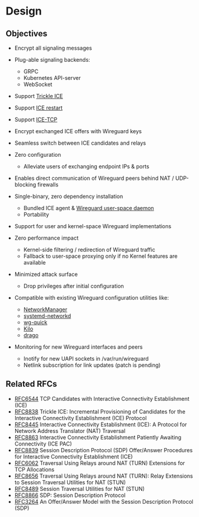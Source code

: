 # Design

## Objectives

-   Encrypt all signaling messages

-   Plug-able signaling backends:
    -   GRPC
    -   Kubernetes API-server
    -   WebSocket

-   Support [Trickle ICE][rfc8838]

-   Support [ICE restart][rfc8445-ice-restart]

-   Support [ICE-TCP][rfc6544]

-   Encrypt exchanged ICE offers with Wireguard keys

-   Seamless switch between ICE candidates and relays

-   Zero configuration
    -   Alleviate users of exchanging endpoint IPs & ports

-   Enables direct communication of Wireguard peers behind NAT / UDP-blocking firewalls

-   Single-binary, zero dependency installation
    -   Bundled ICE agent & [Wireguard user-space daemon][wireguard-go]
    -   Portability

-   Support for user and kernel-space Wireguard implementations

-   Zero performance impact
    -   Kernel-side filtering / redirection of Wireguard traffic
    -   Fallback to user-space proxying only if no Kernel features are available 

-   Minimized attack surface
    -   Drop privileges after initial configuration

-   Compatible with existing Wireguard configuration utilities like:
    -   [NetworkManager][network-manager]
    -   [systemd-networkd][systemd-networkd]
    -   [wg-quick][wg-quick]
    -   [Kilo][kilo]
    -   [drago][drago]

-   Monitoring for new Wireguard interfaces and peers
    -   Inotify for new UAPI sockets in /var/run/wireguard
    -   Netlink subscription for link updates (patch is pending)

## Related RFCs

-   [RFC6544][rfc6544] TCP Candidates with Interactive Connectivity Establishment (ICE)
-   [RFC8838][rfc8838] Trickle ICE: Incremental Provisioning of Candidates for the Interactive Connectivity Establishment (ICE) Protocol
-   [RFC8445][rfc8445] Interactive Connectivity Establishment (ICE): A Protocol for Network Address Translator (NAT) Traversal
-   [RFC8863][rfc8863] Interactive Connectivity Establishment Patiently Awaiting Connectivity (ICE PAC)
-   [RFC8839][rfc8839] Session Description Protocol (SDP) Offer/Answer Procedures for Interactive Connectivity Establishment (ICE)
-   [RFC6062][rfc6062] Traversal Using Relays around NAT (TURN) Extensions for TCP Allocations
-   [RFC8656][rfc8656] Traversal Using Relays around NAT (TURN): Relay Extensions to Session Traversal Utilities for NAT (STUN)
-   [RFC8489][rfc8489] Session Traversal Utilities for NAT (STUN)
-   [RFC8866][rfc8866] SDP: Session Description Protocol
-   [RFC3264][rfc3264] An Offer/Answer Model with the Session Description Protocol (SDP)

[wireguard-go]: https://git.zx2c4.com/wireguard-go

[kilo]: https://kilo.squat.ai

[drago]: https://seashell.github.io/drago/

[network-manager]: https://github.com/max-moser/network-manager-wireguard

[systemd-networkd]: https://www.freedesktop.org/software/systemd/man/systemd.netdev.html#%5BWireGuard%5D%20Section%20Options

[wg-quick]: https://manpages.debian.org/unstable/wireguard-tools/wg-quick.8.en.html

[rfc6544]: https://datatracker.ietf.org/doc/html/rfc6544

[rfc8838]: https://datatracker.ietf.org/doc/html/rfc8838

[rfc8445-ice-restart]: https://datatracker.ietf.org/doc/html/rfc8445#section-2.4

[rfc8445]: https://datatracker.ietf.org/doc/html/rfc8445

[rfc8863]: https://datatracker.ietf.org/doc/html/rfc8863

[rfc8839]: https://datatracker.ietf.org/doc/html/rfc8839

[rfc6062]: https://datatracker.ietf.org/doc/html/rfc6062

[rfc8656]: https://datatracker.ietf.org/doc/html/rfc8656

[rfc8489]: https://datatracker.ietf.org/doc/html/rfc8489

[rfc8866]: https://datatracker.ietf.org/doc/html/rfc8866

[rfc3264]: https://datatracker.ietf.org/doc/html/rfc3264
